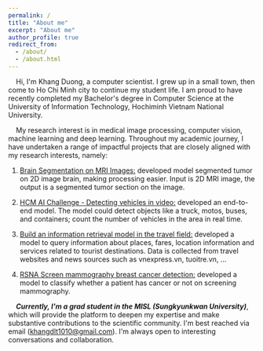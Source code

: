 ```yaml
---
permalink: /
title: "About me"
excerpt: "About me"
author_profile: true
redirect_from: 
  - /about/
  - /about.html
---
```


&nbsp;&nbsp;&nbsp;&nbsp;Hi, I'm Khang Duong, a computer scientist. I grew up in a small town, then come to Ho Chi Minh city to continue my student life. I am proud to have recently completed my Bachelor's degree in Computer Science at the University of Information Technology, Hochiminh Vietnam National University.  

&nbsp;&nbsp;&nbsp;&nbsp;My research interest is in medical image processing, computer vision, machine learning and deep learning. Throughout my academic journey, I have undertaken a range of impactful projects that are closely aligned with my research interests, namely:
1. <ins>Brain Segmentation on MRI Images:</ins>  developed model segmented tumor on 2D image brain, making processing easier. Input is 2D MRI image, the output is a segmented tumor section on the image.

2. <ins>HCM AI Challenge - Detecting vehicles in video:</ins> developed an end-to-end model. The model could detect objects like
a truck, motos, buses, and containers; count the number of vehicles in the area in real time.

3. <ins>Build an information retrieval model in the travel field:</ins> developed a model to query information about places, fares, location
information and services related to tourist destinations. Data is collected from
travel websites and news sources such as vnexpress.vn, tuoitre.vn, ...

4. <ins>RSNA Screen mammography breast cancer detection:</ins> developed a model to classify whether a patient has cancer or not on screening mammography.

&nbsp;&nbsp;&nbsp;&nbsp;***Currently, I'm a grad student in the MISL (Sungkyunkwan University)***, which will provide the platform to deepen my expertise and make substantive contributions to the scientific community. I'm best reached via email (khangdlt1010@gmail.com). I'm always open to interesting conversations and collaboration.